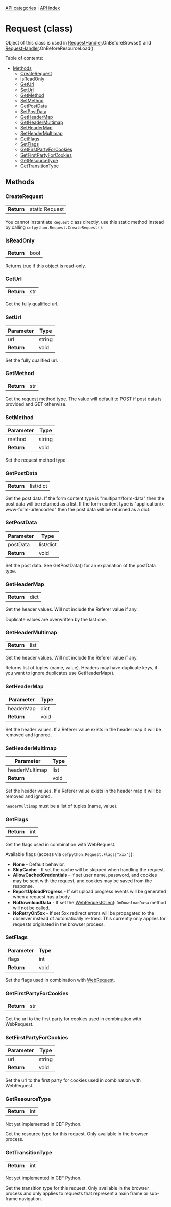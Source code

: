 [API categories](API-categories.md) | [API index](API-index.md)


# Request (class)

Object of this class is used in [RequestHandler](RequestHandler.md).OnBeforeBrowse() and [RequestHandler](RequestHandler.md).OnBeforeResourceLoad().


Table of contents:
* [Methods](#methods)
  * [CreateRequest](#createrequest)
  * [IsReadOnly](#isreadonly)
  * [GetUrl](#geturl)
  * [SetUrl](#seturl)
  * [GetMethod](#getmethod)
  * [SetMethod](#setmethod)
  * [GetPostData](#getpostdata)
  * [SetPostData](#setpostdata)
  * [GetHeaderMap](#getheadermap)
  * [GetHeaderMultimap](#getheadermultimap)
  * [SetHeaderMap](#setheadermap)
  * [SetHeaderMultimap](#setheadermultimap)
  * [GetFlags](#getflags)
  * [SetFlags](#setflags)
  * [GetFirstPartyForCookies](#getfirstpartyforcookies)
  * [SetFirstPartyForCookies](#setfirstpartyforcookies)
  * [GetResourceType](#getresourcetype)
  * [GetTransitionType](#gettransitiontype)


## Methods


### CreateRequest

| | |
| --- | --- |
| __Return__ | static Request |

You cannot instantiate `Request` class directly, use this static method
instead by calling `cefpython.Request.CreateRequest()`.


### IsReadOnly

| | |
| --- | --- |
| __Return__ | bool |

Returns true if this object is read-only.


### GetUrl

| | |
| --- | --- |
| __Return__ | str |

Get the fully qualified url.


### SetUrl

| Parameter | Type |
| --- | --- |
| url | string |
| __Return__ | void |

Set the fully qualified url.


### GetMethod

| | |
| --- | --- |
| __Return__ | str |

Get the request method type. The value will default to POST
if post data is provided and GET otherwise.


### SetMethod

| Parameter | Type |
| --- | --- |
| method | string |
| __Return__ | void |

Set the request method type.


### GetPostData

| | |
| --- | --- |
| __Return__ | list/dict |

Get the post data. If the form content type is "multipart/form-data"
then the post data will be returned as a list. If the form content
type is "application/x-www-form-urlencoded" then the post data will
be returned as a dict.


### SetPostData

| Parameter | Type |
| --- | --- |
| postData | list/dict |
| __Return__ | void |

Set the post data. See GetPostData() for an explanation of the
postData type.

### GetHeaderMap

| | |
| --- | --- |
| __Return__ | dict |

Get the header values. Will not include the Referer value if any.

Duplicate values are overwritten by the last one.


### GetHeaderMultimap

| | |
| --- | --- |
| __Return__ | list |

Get the header values. Will not include the Referer value if any.

Returns list of tuples (name, value). Headers may have duplicate keys,
if you want to ignore duplicates use GetHeaderMap().


### SetHeaderMap

| Parameter | Type |
| --- | --- |
| headerMap | dict |
| __Return__ | void |

Set the header values. If a Referer value exists in the header map it will
be removed and ignored.


### SetHeaderMultimap

| Parameter | Type |
| --- | --- |
| headerMultimap | list |
| __Return__ | void |

Set the header values. If a Referer value exists in the header map it will
be removed and ignored.

`headerMultimap` must be a list of tuples (name, value).


### GetFlags

| | |
| --- | --- |
| __Return__ | int |

Get the flags used in combination with WebRequest.

Available flags (access via `cefpython.Request.Flags["xxx"]`):

* **None** - Default behavior.
* **SkipCache** - If set the cache will be skipped when handling the request.
* **AllowCachedCredentials** - If set user name, password, and cookies may be
      sent with the request, and cookies may be saved from the response.
* **ReportUploadProgress** - If set upload progress events will be generated when a request has a body.
* **NoDownloadData** - If set the [WebRequestClient](WebRequestClient.md)::`OnDownloadData` method will not be called.
* **NoRetryOn5xx** - If set 5xx redirect errors will be propagated to the observer instead of automatically re-tried. This currently only applies for requests originated in the browser process.


### SetFlags

| Parameter | Type |
| --- | --- |
| flags | int |
| __Return__ | void |

Set the flags used in combination with [WebRequest](WebRequest.md).


### GetFirstPartyForCookies

| | |
| --- | --- |
| __Return__ | str |

Get the url to the first party for cookies used in combination with
WebRequest.


### SetFirstPartyForCookies

| Parameter | Type |
| --- | --- |
| url | string |
| __Return__ | void |

Set the url to the first party for cookies used in combination with
WebRequest.


### GetResourceType

| | |
| --- | --- |
| __Return__ | int |

Not yet implemented in CEF Python.

Get the resource type for this request. Only available in the browser
process.


### GetTransitionType

| | |
| --- | --- |
| __Return__ | int |

Not yet implemented in CEF Python.

Get the transition type for this request. Only available in the browser
process and only applies to requests that represent a main frame or
sub-frame navigation.

